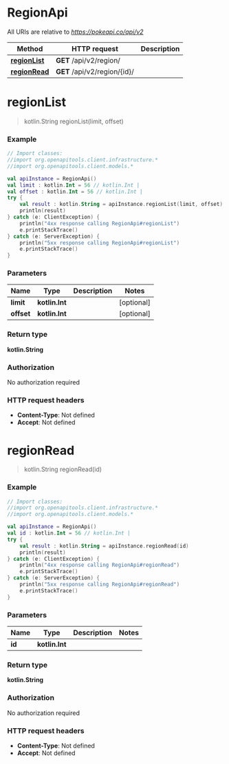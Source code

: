 # RegionApi

All URIs are relative to *https://pokeapi.co/api/v2*

Method | HTTP request | Description
------------- | ------------- | -------------
[**regionList**](RegionApi.md#regionList) | **GET** /api/v2/region/ | 
[**regionRead**](RegionApi.md#regionRead) | **GET** /api/v2/region/{id}/ | 


<a name="regionList"></a>
# **regionList**
> kotlin.String regionList(limit, offset)



### Example
```kotlin
// Import classes:
//import org.openapitools.client.infrastructure.*
//import org.openapitools.client.models.*

val apiInstance = RegionApi()
val limit : kotlin.Int = 56 // kotlin.Int | 
val offset : kotlin.Int = 56 // kotlin.Int | 
try {
    val result : kotlin.String = apiInstance.regionList(limit, offset)
    println(result)
} catch (e: ClientException) {
    println("4xx response calling RegionApi#regionList")
    e.printStackTrace()
} catch (e: ServerException) {
    println("5xx response calling RegionApi#regionList")
    e.printStackTrace()
}
```

### Parameters

Name | Type | Description  | Notes
------------- | ------------- | ------------- | -------------
 **limit** | **kotlin.Int**|  | [optional]
 **offset** | **kotlin.Int**|  | [optional]

### Return type

**kotlin.String**

### Authorization

No authorization required

### HTTP request headers

 - **Content-Type**: Not defined
 - **Accept**: Not defined

<a name="regionRead"></a>
# **regionRead**
> kotlin.String regionRead(id)



### Example
```kotlin
// Import classes:
//import org.openapitools.client.infrastructure.*
//import org.openapitools.client.models.*

val apiInstance = RegionApi()
val id : kotlin.Int = 56 // kotlin.Int | 
try {
    val result : kotlin.String = apiInstance.regionRead(id)
    println(result)
} catch (e: ClientException) {
    println("4xx response calling RegionApi#regionRead")
    e.printStackTrace()
} catch (e: ServerException) {
    println("5xx response calling RegionApi#regionRead")
    e.printStackTrace()
}
```

### Parameters

Name | Type | Description  | Notes
------------- | ------------- | ------------- | -------------
 **id** | **kotlin.Int**|  |

### Return type

**kotlin.String**

### Authorization

No authorization required

### HTTP request headers

 - **Content-Type**: Not defined
 - **Accept**: Not defined

